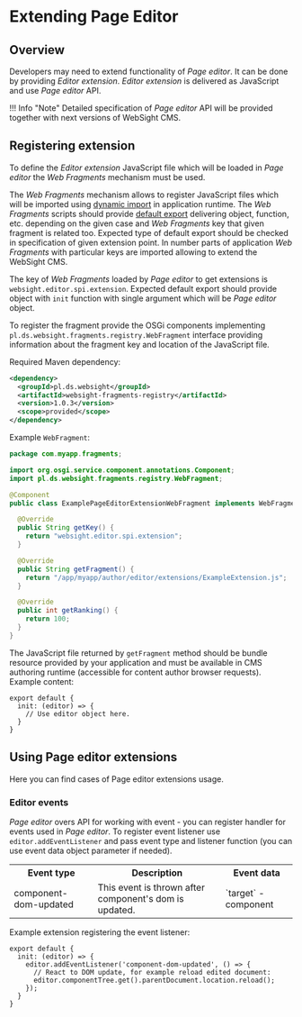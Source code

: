 # Extending Page Editor

## Overview

Developers may need to extend functionality of _Page editor_. It can be done by providing _Editor extension_.
_Editor extension_ is delivered as JavaScript and use _Page editor_ API.

!!! Info "Note"
Detailed specification of _Page editor_ API will be provided together with next versions of WebSight CMS.

## Registering extension

To define the _Editor extension_ JavaScript file which will be loaded in _Page editor_ the _Web Fragments_ mechanism must be used.

The _Web Fragments_ mechanism allows to register JavaScript files which will be imported using
[dynamic import](https://developer.mozilla.org/en-US/docs/Web/JavaScript/Reference/Operators/import) in application runtime.
The _Web Fragments_ scripts should provide [default export](https://developer.mozilla.org/en-US/docs/Web/JavaScript/Reference/Statements/export)
delivering object, function, etc. depending on the given case and _Web Fragments_ key that given fragment is related too.
Expected type of default export should be checked in specification of given extension point.
In number parts of application _Web Fragments_ with particular keys are imported allowing to extend the WebSight CMS.

The key of _Web Fragments_ loaded by _Page editor_ to get extensions is `websight.editor.spi.extension`.
Expected default export should provide object with `init` function with single argument which will be _Page editor_ object.

To register the fragment provide the OSGi components implementing `pl.ds.websight.fragments.registry.WebFragment` interface
providing information about the fragment key and location of the JavaScript file.

Required Maven dependency:
```xml
<dependency>
  <groupId>pl.ds.websight</groupId>
  <artifactId>websight-fragments-registry</artifactId>
  <version>1.0.3</version>
  <scope>provided</scope>
</dependency>
```

Example `WebFragment`:
```java
package com.myapp.fragments;

import org.osgi.service.component.annotations.Component;
import pl.ds.websight.fragments.registry.WebFragment;

@Component
public class ExamplePageEditorExtensionWebFragment implements WebFragment {

  @Override
  public String getKey() {
    return "websight.editor.spi.extension";
  }

  @Override
  public String getFragment() {
    return "/app/myapp/author/editor/extensions/ExampleExtension.js";
  }

  @Override
  public int getRanking() {
    return 100;
  }
}
```

The JavaScript file returned by `getFragment` method should be bundle resource provided by your
application and must be available in CMS authoring runtime (accessible for content author browser requests).
Example content:
```
export default {
  init: (editor) => {
    // Use editor object here.
  }
}
```

## Using Page editor extensions

Here you can find cases of Page editor extensions usage.

### Editor events

_Page editor_ overs API for working with event - you can register handler for events used in _Page editor_.
To register event listener use `editor.addEventListener` and pass event type and listener function
(you can use event data object parameter if needed).

<table>
    <tr>
        <th>Event type</th>
        <th>Description</th>
        <th>Event data</th>
   </tr>
   <tr>
        <td>component-dom-updated</td>
        <td>This event is thrown after component's dom is updated.</td>
        <td>`target` - component</td>
   </tr>
</table>

Example extension registering the event listener:
```
export default {
  init: (editor) => {
    editor.addEventListener('component-dom-updated', () => {
      // React to DOM update, for example reload edited document:
      editor.componentTree.get().parentDocument.location.reload();
    });
  }
}
```